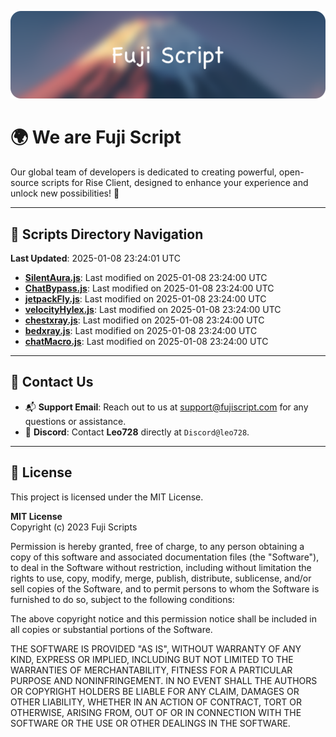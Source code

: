 ![Banner](.github/b.webp)

# 🌍 **We are Fuji Script**

Our global team of developers is dedicated to creating powerful, open-source scripts for Rise Client, designed to enhance your experience and unlock new possibilities! 🌟

---
<!-- SCRIPTS_NAVIGATION_START -->
## 📂 **Scripts Directory Navigation**

**Last Updated**: 2025-01-08 23:24:01 UTC

- **[SilentAura.js](scripts/SilentAura.js)**: Last modified on 2025-01-08 23:24:00 UTC
- **[ChatBypass.js](scripts/ChatBypass.js)**: Last modified on 2025-01-08 23:24:00 UTC
- **[jetpackFly.js](scripts/jetpackFly.js)**: Last modified on 2025-01-08 23:24:00 UTC
- **[velocityHylex.js](scripts/velocityHylex.js)**: Last modified on 2025-01-08 23:24:00 UTC
- **[chestxray.js](scripts/chestxray.js)**: Last modified on 2025-01-08 23:24:00 UTC
- **[bedxray.js](scripts/bedxray.js)**: Last modified on 2025-01-08 23:24:00 UTC
- **[chatMacro.js](scripts/chatMacro.js)**: Last modified on 2025-01-08 23:24:00 UTC

<!-- SCRIPTS_NAVIGATION_END -->

---

## 💬 **Contact Us**  
- 📬 **Support Email**: Reach out to us at [support@fujiscript.com](mailto:support@fujiscript.com) for any questions or assistance.  
- 💬 **Discord**: Contact **Leo728** directly at `Discord@leo728`.

---

## 📜 **License**

This project is licensed under the MIT License.  

**MIT License**  
Copyright (c) 2023 Fuji Scripts  

Permission is hereby granted, free of charge, to any person obtaining a copy of this software and associated documentation files (the "Software"), to deal in the Software without restriction, including without limitation the rights to use, copy, modify, merge, publish, distribute, sublicense, and/or sell copies of the Software, and to permit persons to whom the Software is furnished to do so, subject to the following conditions:  

The above copyright notice and this permission notice shall be included in all copies or substantial portions of the Software.  

THE SOFTWARE IS PROVIDED "AS IS", WITHOUT WARRANTY OF ANY KIND, EXPRESS OR IMPLIED, INCLUDING BUT NOT LIMITED TO THE WARRANTIES OF MERCHANTABILITY, FITNESS FOR A PARTICULAR PURPOSE AND NONINFRINGEMENT. IN NO EVENT SHALL THE AUTHORS OR COPYRIGHT HOLDERS BE LIABLE FOR ANY CLAIM, DAMAGES OR OTHER LIABILITY, WHETHER IN AN ACTION OF CONTRACT, TORT OR OTHERWISE, ARISING FROM, OUT OF OR IN CONNECTION WITH THE SOFTWARE OR THE USE OR OTHER DEALINGS IN THE SOFTWARE.  
